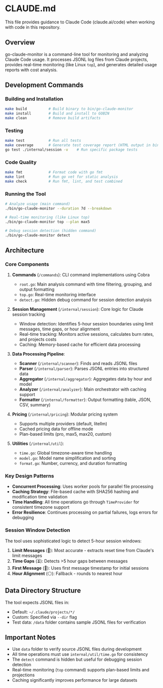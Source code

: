 # CLAUDE.md

This file provides guidance to Claude Code (claude.ai/code) when working with code in this repository.

## Overview

go-claude-monitor is a command-line tool for monitoring and analyzing Claude Code usage. It processes JSONL log files
from Claude projects, provides real-time monitoring (like Linux `top`), and generates detailed usage reports with cost
analysis.

## Development Commands

### Building and Installation

```bash
make build          # Build binary to bin/go-claude-monitor
make install        # Build and install to GOBIN
make clean          # Remove build artifacts
```

### Testing

```bash
make test           # Run all tests
make coverage       # Generate test coverage report (HTML output in bin/coverage.html)
go test ./internal/session -v    # Run specific package tests
```

### Code Quality

```bash
make fmt            # Format code with go fmt
make lint           # Run go vet for static analysis
make check          # Run fmt, lint, and test combined
```

### Running the Tool

```bash
# Analyze usage (main command)
./bin/go-claude-monitor --duration 7d --breakdown

# Real-time monitoring (like Linux top)
./bin/go-claude-monitor top --plan max5

# Debug session detection (hidden command)
./bin/go-claude-monitor detect
```

## Architecture

### Core Components

1. **Commands** (`/commands`): CLI command implementations using Cobra
    - `root.go`: Main analysis command with time filtering, grouping, and output formatting
    - `top.go`: Real-time monitoring interface
    - `detect.go`: Hidden debug command for session detection analysis

2. **Session Management** (`/internal/session`): Core logic for Claude session tracking
    - Window detection: Identifies 5-hour session boundaries using limit messages, time gaps, or hour alignment
    - Real-time tracking: Monitors active sessions, calculates burn rates, and projects costs
    - Caching: Memory-based cache for efficient data processing

3. **Data Processing Pipeline**:
    - **Scanner** (`/internal/scanner`): Finds and reads JSONL files
    - **Parser** (`/internal/parser`): Parses JSONL entries into structured data
    - **Aggregator** (`/internal/aggregator`): Aggregates data by hour and model
    - **Analyzer** (`/internal/analyzer`): Main orchestrator with caching support
    - **Formatter** (`/internal/formatter`): Output formatting (table, JSON, CSV, summary)

4. **Pricing** (`/internal/pricing`): Modular pricing system
    - Supports multiple providers (default, litellm)
    - Cached pricing data for offline mode
    - Plan-based limits (pro, max5, max20, custom)

5. **Utilities** (`/internal/util`):
    - `time.go`: Global timezone-aware time handling
    - `model.go`: Model name simplification and sorting
    - `format.go`: Number, currency, and duration formatting

### Key Design Patterns

- **Concurrent Processing**: Uses worker pools for parallel file processing
- **Caching Strategy**: File-based cache with SHA256 hashing and modification time validation
- **Time Handling**: All time operations go through `TimeProvider` for consistent timezone support
- **Error Resilience**: Continues processing on partial failures, logs errors for debugging

### Session Window Detection

The tool uses sophisticated logic to detect 5-hour session windows:

1. **Limit Messages** (🎯): Most accurate - extracts reset time from Claude's limit messages
2. **Time Gaps** (⏳): Detects >5 hour gaps between messages
3. **First Message** (📍): Uses first message timestamp for initial sessions
4. **Hour Alignment** (⚪): Fallback - rounds to nearest hour

## Data Directory Structure

The tool expects JSONL files in:

- Default: `~/.claude/projects/*/`
- Custom: Specified via `--dir` flag
- Test data: `/data` folder contains sample JSONL files for verification

## Important Notes

- Use `data` folder to verify source JSONL files during development
- All time operations must use `internal/util/time.go` for consistency
- The `detect` command is hidden but useful for debugging session detection
- Real-time monitoring (`top` command) supports plan-based limits and projections
- Caching significantly improves performance for large datasets